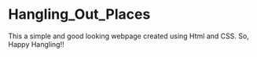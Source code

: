 # Hangling_Out_Places
This a simple and good looking webpage created using Html and CSS. So, Happy Hangling!!
